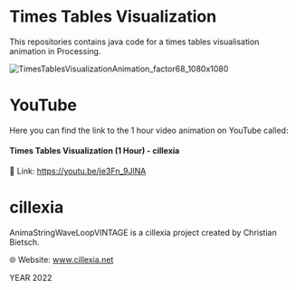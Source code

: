 # Times Tables Visualization
This repositories contains java code for a times tables visualisation animation in Processing.

![TimesTablesVisualizationAnimation_factor68_1080x1080](https://user-images.githubusercontent.com/92103579/159069916-e72194f2-341f-4974-acf8-02367147081f.png)

# YouTube
Here you can find the link to the 1 hour video animation on YouTube called:
#### Times Tables Visualization (1 Hour) - cillexia
🔗 Link: https://youtu.be/je3Fn_9JlNA

# cillexia
AnimaStringWaveLoopVINTAGE is a cillexia project created by Christian Bietsch.

🌐 Website: www.cillexia.net

YEAR 2022
